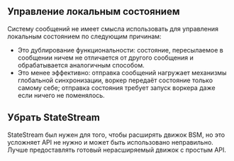 Управление локальным состоянием
-------------------------------
Систему сообщений не имеет смысла использовать для управления локальным состоянием по следующим причинам:
* Это дублирование функциональности: cостояние, пересылаемое в сообщении ничем не отличается от другого сообщения
и обрабатывается аналогичным способом.
* Это менее эффективно: отправка сообщений нагружает механизмы глобальной синхронизации, воркер передаёт состояние только самому себе; отправка состояния требует запуск воркера даже если ничего не поменялось.

Убрать StateStream
------------------
StateStream был нужен для того, чтобы расширять движок BSM, но это усложняет API не нужно и может быть использовано неправильно. Лучше предоставлять готовый нерасширяемый движок с простым API.

